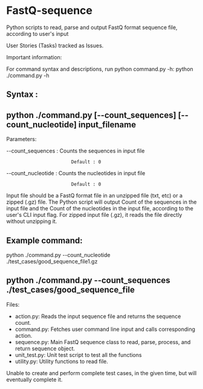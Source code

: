 # FastQ-sequence
Python scripts to read, parse and output FastQ format sequence file, according to user's input

User Stories (Tasks) tracked as Issues.

Important information:

For command syntax and descriptions, run python command.py -h:
python ./command.py -h

Syntax :
------------------------------------------------------------------------------
python ./command.py [--count_sequences] [--count_nucleotide] input_filename
------------------------------------------------------------------------------
Parameters:

 --count_sequences                        : Counts the sequences in input file

                            Default : 0

 --count_nucleotide                       : Counts the nucleotides in input file

                            Default : 0


Input file should be a FastQ format file in an unzipped file (txt, etc) or a zipped (.gz) file.
The Python script will output Count of the sequences in the input file and the Count of the nucleotides in the input file, according to the user's CLI input flag.
For zipped input file (.gz), it reads the file directly without unzipping it.

Example command:
------------------------------------------------------------------------------
python ./command.py --count_nucleotide ./test_cases/good_sequence_file1.gz

python ./command.py --count_sequences ./test_cases/good_sequence_file
------------------------------------------------------------------------------

Files:
- action.py: Reads the input sequence file and returns the sequence count.
- command.py: Fetches user command line input and calls corresponding action.
- sequence.py: Main FastQ sequence class to read, parse, process, and return sequence object.
- unit_test.py: Unit test script to test all the functions
- utility.py: Utility functions to read file.

Unable to create and perform complete test cases, in the given time, but will eventually complete it.
